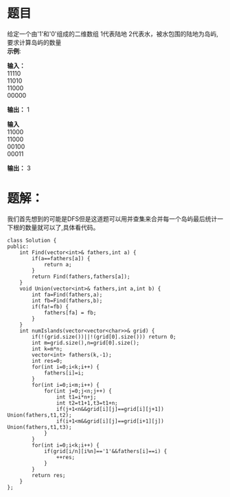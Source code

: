 # 题目
给定一个由'1'和'0'组成的二维数组 1代表陆地 2代表水，被水包围的陆地为岛屿,要求计算岛屿的数量  
**示例**:  


**输入：**  
11110  
11010  
11000  
00000  

**输出：** 1  

**输入**  
11000  
11000  
00100  
00011  

**输出：** 3  


# 题解：
我们首先想到的可能是DFS但是这道题可以用并查集来合并每一个岛屿最后统计一下根的数量就可以了,具体看代码。 
```
class Solution {
public:
    int Find(vector<int>& fathers,int a) {
        if(a==fathers[a]) {
            return a;
        }
        return Find(fathers,fathers[a]);
    }
    void Union(vector<int>& fathers,int a,int b) {
        int fa=Find(fathers,a);
        int fb=Find(fathers,b);
        if(fa!=fb) {
            fathers[fa] = fb;
        }
    }
    int numIslands(vector<vector<char>>& grid) {
        if(!(grid.size())||!(grid[0].size())) return 0;
        int m=grid.size(),n=grid[0].size();
        int k=m*n;
        vector<int> fathers(k,-1);
        int res=0;
        for(int i=0;i<k;i++) {
            fathers[i]=i;
        }
        for(int i=0;i<m;i++) {
            for(int j=0;j<n;j++) {
                int t1=i*n+j;
                int t2=t1+1,t3=t1+n;
                if(j+1<n&&grid[i][j]==grid[i][j+1]) Union(fathers,t1,t2);
                if(i+1<m&&grid[i][j]==grid[i+1][j]) Union(fathers,t1,t3);
            }
        }
        for(int i=0;i<k;i++) {
            if(grid[i/n][i%n]=='1'&&fathers[i]==i) {
                ++res;
            }
        }
        return res;
    }
};
```

